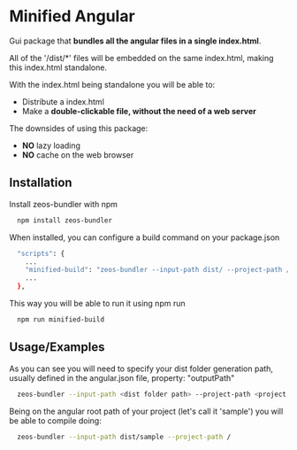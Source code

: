 
# Minified Angular


Gui package that **bundles all the angular files in a single index.html**.

All of the '/dist/*' files will be embedded on the same index.html, making this index.html standalone.

With the index.html being standalone you will be able to:
* Distribute a index.html
* Make a **double-clickable file, without the need of a web server**

The downsides of using this package:
* **NO** lazy loading
* **NO** cache on the web browser




## Installation

Install zeos-bundler with npm

```bash
  npm install zeos-bundler
```

When installed, you can configure a build command on your package.json


```bash
  "scripts": {
    ...
    "minified-build": "zeos-bundler --input-path dist/ --project-path /",
    ...
  },
```

This way you will be able to run it using npm run

```bash
  npm run minified-build
```
## Usage/Examples

As you can see you will need to specify your dist folder generation path, usually defined in the angular.json file, property: "outputPath"

```bash
  zeos-bundler --input-path <dist folder path> --project-path <project path>
```

Being on the angular root path of your project (let's call it 'sample') you will be able to compile doing:

```bash
  zeos-bundler --input-path dist/sample --project-path /
```

